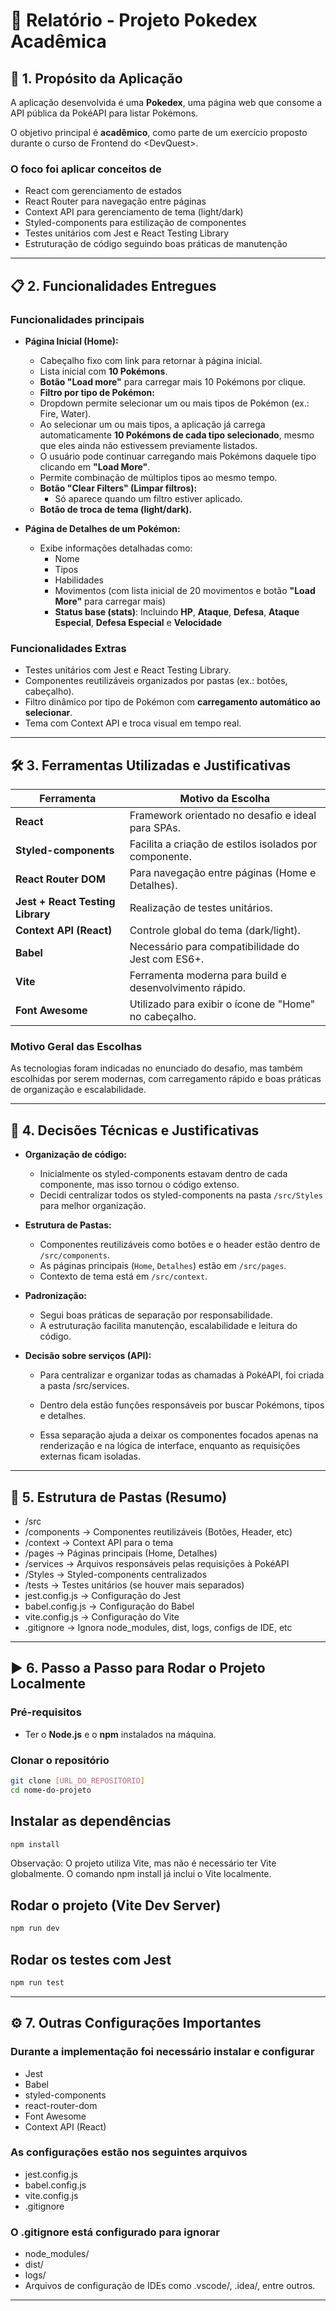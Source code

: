 # 📖 Relatório - Projeto Pokedex Acadêmica

## 📌 1. Propósito da Aplicação

A aplicação desenvolvida é uma **Pokedex**, uma página web que consome a API pública da PokéAPI para listar Pokémons.

O objetivo principal é **acadêmico**, como parte de um exercício proposto durante o curso de Frontend do \<DevQuest\>.

### O foco foi aplicar conceitos de

- React com gerenciamento de estados
- React Router para navegação entre páginas
- Context API para gerenciamento de tema (light/dark)
- Styled-components para estilização de componentes
- Testes unitários com Jest e React Testing Library
- Estruturação de código seguindo boas práticas de manutenção

---

## 📋 2. Funcionalidades Entregues

### Funcionalidades principais

- **Página Inicial (Home):**
  - Cabeçalho fixo com link para retornar à página inicial.
  - Lista inicial com **10 Pokémons**.
  - **Botão "Load more"** para carregar mais 10 Pokémons por clique.
  - **Filtro por tipo de Pokémon:**
  - Dropdown permite selecionar um ou mais tipos de Pokémon (ex.: Fire, Water).
  - Ao selecionar um ou mais tipos, a aplicação já carrega automaticamente **10 Pokémons de cada tipo selecionado**, mesmo que eles ainda não estivessem previamente listados.
  - O usuário pode continuar carregando mais Pokémons daquele tipo clicando em **"Load More"**.
  - Permite combinação de múltiplos tipos ao mesmo tempo.
  - **Botão "Clear Filters" (Limpar filtros):**
    - Só aparece quando um filtro estiver aplicado.
  - **Botão de troca de tema (light/dark).**

- **Página de Detalhes de um Pokémon:**
  - Exibe informações detalhadas como:
    - Nome
    - Tipos
    - Habilidades
    - Movimentos (com lista inicial de 20 movimentos e botão **"Load More"** para carregar mais)
    - **Status base (stats)**: Incluindo **HP**, **Ataque**, **Defesa**, **Ataque Especial**, **Defesa Especial** e **Velocidade**

### Funcionalidades Extras

- Testes unitários com Jest e React Testing Library.
- Componentes reutilizáveis organizados por pastas (ex.: botões, cabeçalho).
- Filtro dinâmico por tipo de Pokémon com **carregamento automático ao selecionar**.
- Tema com Context API e troca visual em tempo real.

---

## 🛠️ 3. Ferramentas Utilizadas e Justificativas

| Ferramenta                       | Motivo da Escolha                                      |
|----------------------------------|--------------------------------------------------------|
| **React**                        | Framework orientado no desafio e ideal para SPAs.      |
| **Styled-components**            | Facilita a criação de estilos isolados por componente. |
| **React Router DOM**             | Para navegação entre páginas (Home e Detalhes).        |
| **Jest + React Testing Library** | Realização de testes unitários.                        |
| **Context API (React)**          | Controle global do tema (dark/light).                  |
| **Babel**                        | Necessário para compatibilidade do Jest com ES6+.      |
| **Vite**                         | Ferramenta moderna para build e desenvolvimento rápido.|
|**Font Awesome**                  | Utilizado para exibir o ícone de "Home" no cabeçalho.  |

### Motivo Geral das Escolhas

As tecnologias foram indicadas no enunciado do desafio, mas também escolhidas por serem modernas, com carregamento rápido e boas práticas de organização e escalabilidade.

---

## 🧱 4. Decisões Técnicas e Justificativas

- **Organização de código:**
  - Inicialmente os styled-components estavam dentro de cada componente, mas isso tornou o código extenso.
  - Decidi centralizar todos os styled-components na pasta `/src/Styles` para melhor organização.

- **Estrutura de Pastas:**
  - Componentes reutilizáveis como botões e o header estão dentro de `/src/components`.
  - As páginas principais (`Home`, `Detalhes`) estão em `/src/pages`.
  - Contexto de tema está em `/src/context`.

- **Padronização:**
  - Segui boas práticas de separação por responsabilidade.
  - A estruturação facilita manutenção, escalabilidade e leitura do código.

- **Decisão sobre serviços (API):**

  - Para centralizar e organizar todas as chamadas à PokéAPI, foi criada a pasta /src/services.

  - Dentro dela estão funções responsáveis por buscar Pokémons, tipos e detalhes.

  - Essa separação ajuda a deixar os componentes focados apenas na renderização e na lógica de interface, enquanto as requisições externas ficam isoladas.

---

## 📂 5. Estrutura de Pastas (Resumo)

- /src
- /components → Componentes reutilizáveis (Botões, Header, etc)
- /context → Context API para o tema
- /pages → Páginas principais (Home, Detalhes)
- /services → Arquivos responsáveis pelas requisições à PokéAPI
- /Styles → Styled-components centralizados
- /tests → Testes unitários (se houver mais separados)
- jest.config.js → Configuração do Jest
- babel.config.js → Configuração do Babel
- vite.config.js → Configuração do Vite
- .gitignore → Ignora node_modules, dist, logs, configs de IDE, etc

---

## ▶️ 6. Passo a Passo para Rodar o Projeto Localmente

### Pré-requisitos

- Ter o **Node.js** e o **npm** instalados na máquina.

### Clonar o repositório

```bash
git clone [URL_DO_REPOSITORIO]
cd nome-do-projeto
```

## Instalar as dependências

```bash
npm install
```

Observação: O projeto utiliza Vite, mas não é necessário ter Vite globalmente. O comando npm install já inclui o Vite localmente.

## Rodar o projeto (Vite Dev Server)

```bash
npm run dev
```

## Rodar os testes com Jest

```bash
npm run test
```

---

## ⚙️ 7. Outras Configurações Importantes

### Durante a implementação foi necessário instalar e configurar

- Jest
- Babel
- styled-components
- react-router-dom
- Font Awesome
- Context API (React)

### As configurações estão nos seguintes arquivos

- jest.config.js
- babel.config.js
- vite.config.js
- .gitignore

### O .gitignore está configurado para ignorar

- node_modules/
- dist/
- logs/
- Arquivos de configuração de IDEs como .vscode/, .idea/, entre outros.

---

